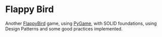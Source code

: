 # Flappy Bird

Another [FlappyBird](https://en.wikipedia.org/wiki/Flappy_Bird) game, using
[PyGame](https://www.pygame.org/news), with SOLID foundations, using Design Patterns and some good
practices implemented.
